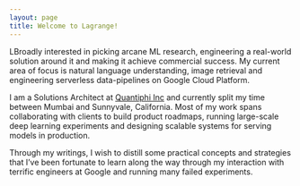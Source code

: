 ```yaml
---
layout: page
title: Welcome to Lagrange!
---
```


LBroadly interested in picking arcane ML research, engineering a real-world solution around it and making it achieve commercial success. My current area of focus is natural language understanding, image retrieval and engineering serverless data-pipelines on Google Cloud Platform. 

I am a Solutions Architect at [Quantiphi Inc](https://www.quantiphi.com/) and currently split my time between Mumbai and Sunnyvale, California. Most of my work spans collaborating with clients to build product roadmaps, running large-scale deep learning experiments and designing scalable systems for serving models in production.

Through my writings, I wish to distill some practical concepts and strategies that I’ve been fortunate to learn along the way through my interaction with terrific engineers at Google and running many failed experiments.
